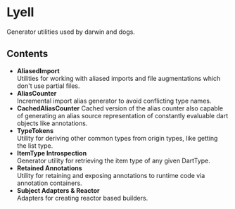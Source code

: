 # Lyell
Generator utilities used by darwin and dogs.

## Contents
- **AliasedImport**  
Utilities for working with aliased imports and file augmentations which don't use partial files.
- **AliasCounter**  
Incremental import alias generator to avoid conflicting type names. 
- **CachedAliasCounter**
Cached version of the alias counter also capable of generating an alias source representation of
constantly evaluable dart objects like annotations. 
- **TypeTokens**  
Utility for deriving other common types from origin types, like getting the list type.
- **ItemType Introspection**  
Generator utility for retrieving the item type of any given DartType.
- **Retained Annotations**  
Utility for retaining and exposing annotations to runtime code via annotation containers. 
- **Subject Adapters & Reactor**  
Adapters for creating reactor based builders.
